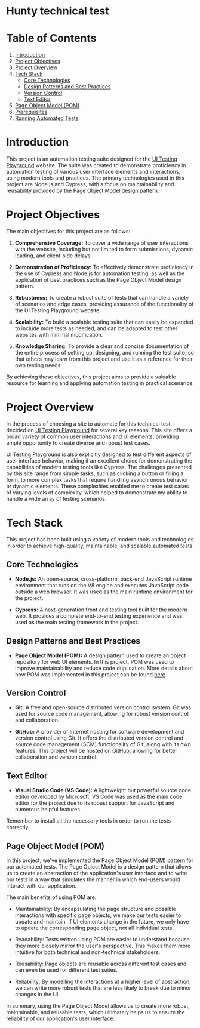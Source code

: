 # Hunty technical test
# Table of Contents

1. [Introduction](#introduction)
2. [Project Objectives](#project-objectives)
3. [Project Overview](#project-overview)
4. [Tech Stack](#tech-stack)
    - [Core Technologies](#core-technologies)
    - [Design Patterns and Best Practices](#design-patterns-and-best-practices)
    - [Version Control](#version-control)
    - [Text Editor](#text-editor)
5. [Page Object Model (POM)](#page-object-model-pom)
6. [Prerequisites](#prerequisites)
7. [Running Automated Tests](#running-automated-tests)

# Introduction

This project is an automation testing suite designed for the [UI Testing Playground](http://uitestingplayground.com/home) website. The suite was created to demonstrate proficiency in automation testing of various user interface elements and interactions, using modern tools and practices. The primary technologies used in this project are Node.js and Cypress, with a focus on maintainability and reusability provided by the Page Object Model design pattern.

# Project Objectives

The main objectives for this project are as follows:

1. **Comprehensive Coverage:** To cover a wide range of user interactions with the website, including but not limited to form submissions, dynamic loading, and client-side delays.

2. **Demonstration of Proficiency:** To effectively demonstrate proficiency in the use of Cypress and Node.js for automation testing, as well as the application of best practices such as the Page Object Model design pattern.

3. **Robustness:** To create a robust suite of tests that can handle a variety of scenarios and edge cases, providing assurance of the functionality of the UI Testing Playground website.

4. **Scalability:** To build a scalable testing suite that can easily be expanded to include more tests as needed, and can be adapted to test other websites with minimal modification.

5. **Knowledge Sharing:** To provide a clear and concise documentation of the entire process of setting up, designing, and running the test suite, so that others may learn from this project and use it as a reference for their own testing needs.

By achieving these objectives, this project aims to provide a valuable resource for learning and applying automation testing in practical scenarios.

# Project Overview

In the process of choosing a site to automate for this technical test, I decided on [UI Testing Playground](http://uitestingplayground.com/home) for several key reasons. This site offers a broad variety of common user interactions and UI elements, providing ample opportunity to create diverse and robust test cases.

UI Testing Playground is also explicitly designed to test different aspects of user interface behavior, making it an excellent choice for demonstrating the capabilities of modern testing tools like Cypress. The challenges presented by this site range from simple tasks, such as clicking a button or filling a form, to more complex tasks that require handling asynchronous behavior or dynamic elements. These complexities enabled me to create test cases of varying levels of complexity, which helped to demonstrate my ability to handle a wide array of testing scenarios.

# Tech Stack

This project has been built using a variety of modern tools and technologies in order to achieve high-quality, maintainable, and scalable automated tests.

## Core Technologies

- **Node.js:** An open-source, cross-platform, back-end JavaScript runtime environment that runs on the V8 engine and executes JavaScript code outside a web browser. It was used as the main runtime environment for the project.

- **Cypress:** A next-generation front end testing tool built for the modern web. It provides a complete end-to-end testing experience and was used as the main testing framework in the project.

## Design Patterns and Best Practices

- **Page Object Model (POM):** A design pattern used to create an object repository for web UI elements. In this project, POM was used to improve maintainability and reduce code duplication. More details about how POM was implemented in this project can be found [here](#page-object-model-pom).

## Version Control

- **Git:** A free and open-source distributed version control system. Git was used for source code management, allowing for robust version control and collaboration.

- **GitHub:** A provider of Internet hosting for software development and version control using Git. It offers the distributed version control and source code management (SCM) functionality of Git, along with its own features. This project will be hosted on GitHub, allowing for better collaboration and version control.

## Text Editor

- **Visual Studio Code (VS Code):** A lightweight but powerful source code editor developed by Microsoft. VS Code was used as the main code editor for the project due to its robust support for JavaScript and numerous helpful features.

Remember to install all the necessary tools in order to run the tests correctly.


## Page Object Model (POM)
In this project, we've implemented the Page Object Model (POM) pattern for our automated tests. The Page Object Model is a design pattern that allows us to create an abstraction of the application's user interface and to write our tests in a way that simulates the manner in which end-users would interact with our application.

The main benefits of using POM are:

- Maintainability: By encapsulating the page structure and possible interactions with specific page objects, we make our tests easier to update and maintain. If UI elements change in the future, we only have to update the corresponding page object, not all individual tests.

- Readability: Tests written using POM are easier to understand because they more closely mirror the user's perspective. This makes them more intuitive for both technical and non-technical stakeholders.

- Reusability: Page objects are reusable across different test cases and can even be used for different test suites.

- Reliability: By modelling the interactions at a higher level of abstraction, we can write more robust tests that are less likely to break due to minor changes in the UI.

In summary, using the Page Object Model allows us to create more robust, maintainable, and reusable tests, which ultimately helps us to ensure the reliability of our application's user interface.
